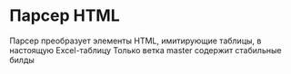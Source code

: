 # Парсер HTML

Парсер преобразует элементы HTML, имитирующие таблицы, в настоящую Excel-таблицу 
Только ветка master содержит стабильные билды
